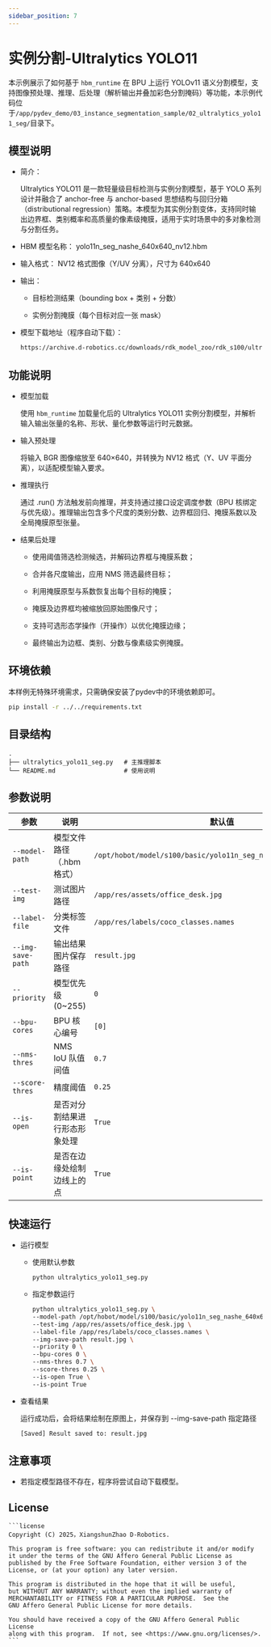 ```yaml
---
sidebar_position: 7
---
```


# 实例分割-Ultralytics YOLO11

本示例展示了如何基于 `hbm_runtime` 在 BPU 上运行 YOLOv11 语义分割模型，支持图像预处理、推理、后处理（解析输出并叠加彩色分割掩码）等功能，本示例代码位于`/app/pydev_demo/03_instance_segmentation_sample/02_ultralytics_yolo11_seg/`目录下。

## 模型说明
- 简介：

    Ultralytics YOLO11 是一款轻量级目标检测与实例分割模型，基于 YOLO 系列设计并融合了 anchor-free 与 anchor-based 思想结构与回归分箱（distributional regression）策略。本模型为其实例分割变体，支持同时输出边界框、类别概率和高质量的像素级掩膜，适用于实时场景中的多对象检测与分割任务。

- HBM 模型名称： yolo11n_seg_nashe_640x640_nv12.hbm

- 输入格式： NV12 格式图像（Y/UV 分离），尺寸为 640x640

- 输出：

    - 目标检测结果（bounding box + 类别 + 分数）

    - 实例分割掩膜（每个目标对应一张 mask）


- 模型下载地址（程序自动下载）：

    ```bash
    https://archive.d-robotics.cc/downloads/rdk_model_zoo/rdk_s100/ultralytics_YOLO/yolo11n_seg_nashe_640x640_nv12.hbm
    ```
## 功能说明
- 模型加载

    使用 `hbm_runtime` 加载量化后的 Ultralytics YOLO11 实例分割模型，并解析输入输出张量的名称、形状、量化参数等运行时元数据。

- 输入预处理

    将输入 BGR 图像缩放至 640×640，并转换为 NV12 格式（Y、UV 平面分离），以适配模型输入要求。

- 推理执行

    通过 .run() 方法触发前向推理，并支持通过接口设定调度参数（BPU 核绑定与优先级）。推理输出包含多个尺度的类别分数、边界框回归、掩膜系数以及全局掩膜原型张量。

- 结果后处理

    - 使用阈值筛选检测候选，并解码边界框与掩膜系数；

    - 合并各尺度输出，应用 NMS 筛选最终目标；

    - 利用掩膜原型与系数恢复出每个目标的掩膜；

    - 掩膜及边界框均被缩放回原始图像尺寸；

    - 支持可选形态学操作（开操作）以优化掩膜边缘；

    - 最终输出为边框、类别、分数与像素级实例掩膜。

## 环境依赖
本样例无特殊环境需求，只需确保安装了pydev中的环境依赖即可。
```bash
pip install -r ../../requirements.txt
```

## 目录结构
```text
.
├── ultralytics_yolo11_seg.py   # 主推理脚本
└── README.md                   # 使用说明
```

## 参数说明
| 参数                | 说明                    | 默认值 |
|--------------------|-----------------------------|--------------------------------------|
| `--model-path`     | 模型文件路径（.hbm 格式）     | `/opt/hobot/model/s100/basic/yolo11n_seg_nashe_640x640_nv12.hbm` |
| `--test-img`       | 测试图片路径                 | `/app/res/assets/office_desk.jpg`        |
| `--label-file`     | 分类标签文件                 | `/app/res/labels/coco_classes.names`     |
| `--img-save-path`  | 输出结果图片保存路径          | `result.jpg`                          |
| `--priority`       | 模型优先级 (0~255)           | `0`                                   |
| `--bpu-cores`      | BPU 核心编号                 | `[0]`                                 |
| `--nms-thres`      | NMS IoU 队值间值             | `0.7`                                 |
| `--score-thres`    | 精度阈值                     | `0.25`                                |
| `--is-open`        | 是否对分割结果进行形态形象处理 | `True`                                |
| `--is-point`       | 是否在边缘处绘制边线上的点     | `True`                                |

## 快速运行
- 运行模型
    - 使用默认参数
        ```bash
        python ultralytics_yolo11_seg.py
        ```
    - 指定参数运行
        ```bash
        python ultralytics_yolo11_seg.py \
        --model-path /opt/hobot/model/s100/basic/yolo11n_seg_nashe_640x640_nv12.hbm \
        --test-img /app/res/assets/office_desk.jpg \
        --label-file /app/res/labels/coco_classes.names \
        --img-save-path result.jpg \
        --priority 0 \
        --bpu-cores 0 \
        --nms-thres 0.7 \
        --score-thres 0.25 \
        --is-open True \
        --is-point True
        ```
- 查看结果

    运行成功后，会将结果绘制在原图上，并保存到 --img-save-path 指定路径
    ```bash
    [Saved] Result saved to: result.jpg
    ```

## 注意事项
- 若指定模型路径不存在，程序将尝试自动下载模型。

## License
    ```license
    Copyright (C) 2025，XiangshunZhao D-Robotics.

    This program is free software: you can redistribute it and/or modify
    it under the terms of the GNU Affero General Public License as
    published by the Free Software Foundation, either version 3 of the
    License, or (at your option) any later version.

    This program is distributed in the hope that it will be useful,
    but WITHOUT ANY WARRANTY; without even the implied warranty of
    MERCHANTABILITY or FITNESS FOR A PARTICULAR PURPOSE.  See the
    GNU Affero General Public License for more details.

    You should have received a copy of the GNU Affero General Public License
    along with this program.  If not, see <https://www.gnu.org/licenses/>.
    ```

